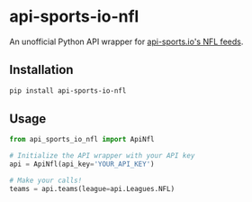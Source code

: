 # api-sports-io-nfl
An unofficial Python API wrapper for [api-sports.io's NFL feeds](https://api-sports.io/documentation/nfl/v1).

## Installation
```bash
pip install api-sports-io-nfl
```

## Usage
```python
from api_sports_io_nfl import ApiNfl

# Initialize the API wrapper with your API key
api = ApiNfl(api_key='YOUR_API_KEY')

# Make your calls!
teams = api.teams(league=api.Leagues.NFL)
```
